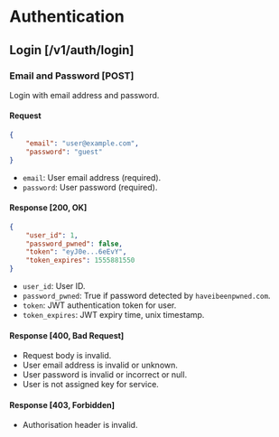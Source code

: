 # Authentication

## Login [/v1/auth/login]

### Email and Password [POST]

Login with email address and password.

#### Request

```JSON
{
    "email": "user@example.com",
    "password": "guest"
}
```

-   `email`: User email address (required).
-   `password`: User password (required).

#### Response [200, OK]

```JSON
{
    "user_id": 1,
    "password_pwned": false,
    "token": "eyJ0e...6eEvY",
    "token_expires": 1555881550
}
```

-   `user_id`: User ID.
-   `password_pwned`: True if password detected by `haveibeenpwned.com`.
-   `token`: JWT authentication token for user.
-   `token_expires`: JWT expiry time, unix timestamp.

#### Response [400, Bad Request]

-   Request body is invalid.
-   User email address is invalid or unknown.
-   User password is invalid or incorrect or null.
-   User is not assigned key for service.

#### Response [403, Forbidden]

-   Authorisation header is invalid.
